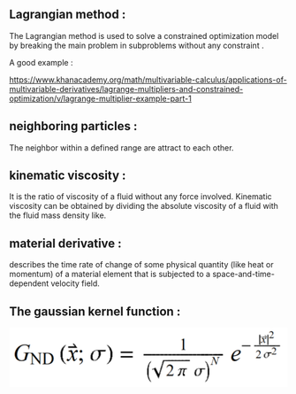 
## Lagrangian method :

The Lagrangian method is used to solve a constrained optimization model by 
breaking the main problem in subproblems without any constraint .

A good example : 

https://www.khanacademy.org/math/multivariable-calculus/applications-of-multivariable-derivatives/lagrange-multipliers-and-constrained-optimization/v/lagrange-multiplier-example-part-1

## neighboring particles :

The neighbor within a defined range are attract to each other.

## kinematic viscosity :

It is the ratio of viscosity of a fluid without any force involved.
Kinematic viscosity can be obtained by dividing the absolute viscosity of a fluid with the fluid mass density like.


## material derivative :

describes the time rate of change of some physical quantity (like heat or momentum)
of a material element that is subjected to a space-and-time-dependent velocity field.

## The gaussian kernel function :

![alt text](https://raw.githubusercontent.com/qfeuilla/Fluid-engine/master/gaussian_kernel_function.PNG)
